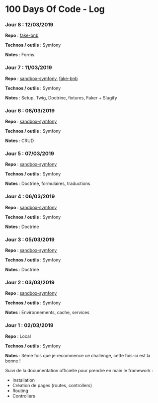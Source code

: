 # 100 Days Of Code - Log

### Jour 8 : 12/03/2019

**Repo** : [fake-bnb](https://github.com/hugodessomme/fake-bnb)

**Technos / outils** : Symfony

**Notes** : Forms

### Jour 7 : 11/03/2019

**Repo** : [sandbox-symfony](https://github.com/hugodessomme/sandbox-symfony), [fake-bnb](https://github.com/hugodessomme/fake-bnb)

**Technos / outils** : Symfony

**Notes** : Setup, Twig, Doctrine, fixtures, Faker + Slugify

### Jour 6 : 08/03/2019

**Repo** : [sandbox-symfony](https://github.com/hugodessomme/sandbox-symfony)

**Technos / outils** : Symfony

**Notes** : CRUD

### Jour 5 : 07/03/2019

**Repo** : [sandbox-symfony](https://github.com/hugodessomme/sandbox-symfony)

**Technos / outils** : Symfony

**Notes** : Doctrine, formulaires, traductions

### Jour 4 : 06/03/2019

**Repo** : [sandbox-symfony](https://github.com/hugodessomme/sandbox-symfony)

**Technos / outils** : Symfony

**Notes** : Doctrine

### Jour 3 : 05/03/2019

**Repo** : [sandbox-symfony](https://github.com/hugodessomme/sandbox-symfony)

**Technos / outils** : Symfony

**Notes** : Doctrine

### Jour 2 : 03/03/2019

**Repo** : [sandbox-symfony](https://github.com/hugodessomme/sandbox-symfony)

**Technos / outils** : Symfony

**Notes** : Environnements, cache, services

### Jour 1 : 02/03/2019

**Repo** : Local

**Technos / outils** : Symfony

**Notes** : 3ème fois que je recommence ce challenge, cette fois-ci est la bonne !

Suivi de la documentation officielle pour prendre en main le framework : 

* Installation
* Création de pages (routes, controllers)
* Routing
* Controllers

